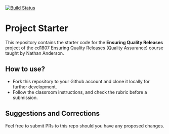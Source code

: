 [![Build Status](https://dev.azure.com/huongtran1314/huongttt13-project3/_apis/build/status%2FTranThuHuong0510.cd1807-Project-Ensuring-Quality-Releases?branchName=master)](https://dev.azure.com/huongtran1314/huongttt13-project3/_build/latest?definitionId=3&branchName=master)
# Project Starter
This repository contains the starter code for the **Ensuring Quality Releases** project of the cd1807 Ensuring Quality Releases (Quality Assurance) course taught by Nathan Anderson. 


## How to use?
- Fork this repository to your Github account and clone it locally for further development. 
- Follow the classroom instructions, and check the rubric before a submission. 

## Suggestions and Corrections
Feel free to submit PRs to this repo should you have any proposed changes. 
